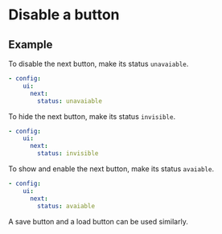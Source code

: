Disable a button
================================================================================

Example
--------------------------------------------------------------------------------

To disable the next button, make its status `unavaiable`.

```yaml
- config:
    ui:
      next:
        status: unavaiable
```

To hide the next button, make its status `invisible`.

```yaml
- config:
    ui:
      next:
        status: invisible
```

To show and enable the next button, make its status `avaiable`.

```yaml
- config:
    ui:
      next:
        status: avaiable
```

A save button and a load button can be used similarly.
